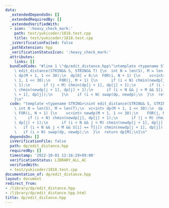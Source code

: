 ```yaml
---
data:
  _extendedDependsOn: []
  _extendedRequiredBy: []
  _extendedVerifiedWith:
  - icon: ':heavy_check_mark:'
    path: test/yukicoder/1818.test.cpp
    title: test/yukicoder/1818.test.cpp
  _isVerificationFailed: false
  _pathExtension: hpp
  _verificationStatusIcon: ':heavy_check_mark:'
  attributes:
    links: []
  bundledCode: "#line 1 \"dp/edit_distance.hpp\"\ntemplate <typename STRING>\nint\
    \ edit_distance(STRING& S, STRING& T) {\n  int N = len(S), M = len(T);\n  vc<int>\
    \ dp(M + 1, 1 << 30);\n  dp[0] = 0;\n  FOR(i, N + 1) {\n    vc<int> newdp(M +\
    \ 1, 1 << 30);\n    FOR(j, M + 1) {\n      if (i < N) chmin(newdp[j], dp[j] +\
    \ 1);\n      if (j < M) chmin(dp[j + 1], dp[j] + 1);\n      if (i < N && j < M)\
    \ chmin(newdp[j + 1], dp[j] + 1);\n      if (i < N && j < M && S[i] == T[j]) chmin(newdp[j\
    \ + 1], dp[j]);\n    }\n    if (i < N) swap(dp, newdp);\n  }\n  return dp[M];\n\
    }\n"
  code: "template <typename STRING>\nint edit_distance(STRING& S, STRING& T) {\n \
    \ int N = len(S), M = len(T);\n  vc<int> dp(M + 1, 1 << 30);\n  dp[0] = 0;\n \
    \ FOR(i, N + 1) {\n    vc<int> newdp(M + 1, 1 << 30);\n    FOR(j, M + 1) {\n \
    \     if (i < N) chmin(newdp[j], dp[j] + 1);\n      if (j < M) chmin(dp[j + 1],\
    \ dp[j] + 1);\n      if (i < N && j < M) chmin(newdp[j + 1], dp[j] + 1);\n   \
    \   if (i < N && j < M && S[i] == T[j]) chmin(newdp[j + 1], dp[j]);\n    }\n \
    \   if (i < N) swap(dp, newdp);\n  }\n  return dp[M];\n}\n"
  dependsOn: []
  isVerificationFile: false
  path: dp/edit_distance.hpp
  requiredBy: []
  timestamp: '2022-10-01 12:16:29+09:00'
  verificationStatus: LIBRARY_ALL_AC
  verifiedWith:
  - test/yukicoder/1818.test.cpp
documentation_of: dp/edit_distance.hpp
layout: document
redirect_from:
- /library/dp/edit_distance.hpp
- /library/dp/edit_distance.hpp.html
title: dp/edit_distance.hpp
---
```

